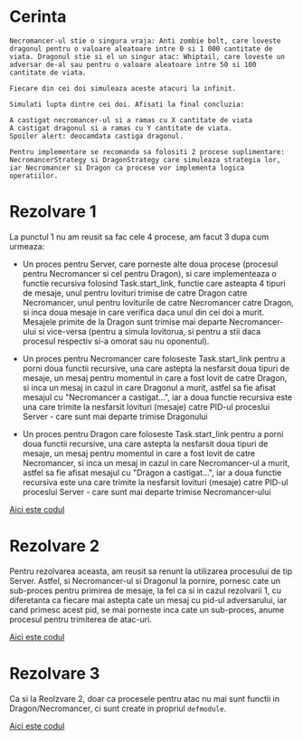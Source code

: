 # Cerinta
```
Necromancer-ul stie o singura vraja: Anti zombie bolt, care loveste dragonul pentru o valoare aleatoare intre 0 si 1 000 cantitate de viata. Dragonul stie si el un singur atac: Whiptail, care loveste un adversar de-al sau pentru o valoare aleatoare intre 50 si 100 cantitate de viata.

Fiecare din cei doi simuleaza aceste atacuri la infinit.

Simulati lupta dintre cei doi. Afisati la final concluzia:

A castigat necromancer-ul si a ramas cu X cantitate de viata
A castigat dragonul si a ramas cu Y cantitate de viata.
Spoiler alert: deocamdata castiga dragonul.

Pentru implementare se recomanda sa folositi 2 procese suplimentare: NecromancerStrategy si DragonStrategy care simuleaza strategia lor, iar Necromancer si Dragon ca procese vor implementa logica operatiilor.
```
# Rezolvare 1
La punctul 1 nu am reusit sa fac cele 4 procese, am facut 3 dupa cum urmeaza:

- Un proces pentru Server, care porneste alte doua procese (procesul pentru Necromancer si cel pentru Dragon), si care implementeaza o functie recursiva folosind Task.start_link, functie care asteapta 4 tipuri de mesaje, unul pentru lovituri trimise de catre Dragon catre Necromancer, unul pentru loviturile de catre Necromancer catre Dragon, si inca doua mesaje in care verifica daca unul din cei doi a murit. Mesajele primite de la Dragon sunt trimise mai departe Necromancer-ului si vice-versa (pentru a simula lovitorua, si pentru a stii daca procesul respectiv si-a omorat sau nu oponentul).

- Un proces pentru Necromancer care foloseste Task.start_link pentru a porni doua functii recursive, una care astepta la nesfarsit doua tipuri de mesaje, un mesaj pentru momentul in care a fost lovit de catre Dragon, si inca un mesaj in cazul in care Dragonul a murit, astfel sa fie afisat mesajul cu "Necromancer a castigat...", iar a doua functie recursiva este una care trimite la nesfarsit lovituri (mesaje) catre PID-ul proceslui Server  - care sunt mai departe trimise Dragonului

- Un proces pentru Dragon care foloseste Task.start_link pentru a porni doua functii recursive, una care astepta la nesfarsit doua tipuri de mesaje, un mesaj pentru momentul in care a fost lovit de catre Necromancer, si inca un mesaj in cazul in care Necromancer-ul a murit, astfel sa fie afisat mesajul cu "Dragon a castigat...", iar a doua functie recursiva este una care trimite la nesfarsit lovituri (mesaje) catre PID-ul proceslui Server - care sunt mai departe trimise Necromancer-ului

[Aici este codul](./main.exs)

# Rezolvare 2
Pentru rezolvarea aceasta, am reusit sa renunt la utilizarea procesului de tip Server.
Astfel, si Necromancer-ul si Dragonul la pornire, pornesc cate un sub-proces pentru primirea de mesaje, la fel ca si in cazul rezolvarii 1, cu diferetanta ca fiecare mai astepta cate un mesaj cu pid-ul adversarului, iar cand primesc acest pid, se mai porneste inca cate un sub-proces, anume procesul pentru trimiterea de atac-uri.

[Aici este codul](./main-without-server.exs)

# Rezolvare 3
Ca si la Reolzvare 2, doar ca procesele pentru atac nu mai sunt functii in Dragon/Necromancer, ci sunt create in propriul `defmodule`.

[Aici este codul](./main-without-server-and-stragey-processes.exs)
